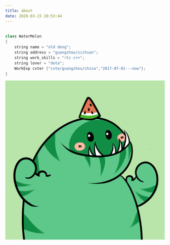 ```yaml
---
title: about
date: 2020-03-15 20:53:44
---
```


```c++

class WaterMelon
{
    string name = "old deng";
    string address = "guangzhou/sichuan";
    string work_skills = "rtc c++";
    string lover = "dota";
    WorkExp cvter {"cvte/guangzhou/china","2017-07-01---now"};
}

```

<img src=".\pic\watemelon.jpg" style="zoom:50%;" />